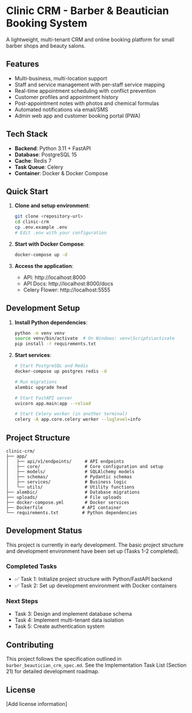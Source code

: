 # Clinic CRM - Barber & Beautician Booking System

A lightweight, multi-tenant CRM and online booking platform for small barber shops and beauty salons.

## Features

- Multi-business, multi-location support
- Staff and service management with per-staff service mapping
- Real-time appointment scheduling with conflict prevention
- Customer profiles and appointment history
- Post-appointment notes with photos and chemical formulas
- Automated notifications via email/SMS
- Admin web app and customer booking portal (PWA)

## Tech Stack

- **Backend**: Python 3.11 + FastAPI
- **Database**: PostgreSQL 15
- **Cache**: Redis 7
- **Task Queue**: Celery
- **Container**: Docker & Docker Compose

## Quick Start

1. **Clone and setup environment**:
   ```bash
   git clone <repository-url>
   cd clinic-crm
   cp .env.example .env
   # Edit .env with your configuration
   ```

2. **Start with Docker Compose**:
   ```bash
   docker-compose up -d
   ```

3. **Access the application**:
   - API: http://localhost:8000
   - API Docs: http://localhost:8000/docs
   - Celery Flower: http://localhost:5555

## Development Setup

1. **Install Python dependencies**:
   ```bash
   python -m venv venv
   source venv/bin/activate  # On Windows: venv\Scripts\activate
   pip install -r requirements.txt
   ```

2. **Start services**:
   ```bash
   # Start PostgreSQL and Redis
   docker-compose up postgres redis -d
   
   # Run migrations
   alembic upgrade head
   
   # Start FastAPI server
   uvicorn app.main:app --reload
   
   # Start Celery worker (in another terminal)
   celery -A app.core.celery worker --loglevel=info
   ```

## Project Structure

```
clinic-crm/
├── app/
│   ├── api/v1/endpoints/     # API endpoints
│   ├── core/                 # Core configuration and setup
│   ├── models/               # SQLAlchemy models
│   ├── schemas/              # Pydantic schemas
│   ├── services/             # Business logic
│   └── utils/                # Utility functions
├── alembic/                  # Database migrations
├── uploads/                  # File uploads
├── docker-compose.yml        # Docker services
├── Dockerfile               # API container
└── requirements.txt         # Python dependencies
```

## Development Status

This project is currently in early development. The basic project structure and development environment have been set up (Tasks 1-2 completed).

### Completed Tasks
- ✅ Task 1: Initialize project structure with Python/FastAPI backend
- ✅ Task 2: Set up development environment with Docker containers

### Next Steps
- Task 3: Design and implement database schema
- Task 4: Implement multi-tenant data isolation
- Task 5: Create authentication system

## Contributing

This project follows the specification outlined in `barber_beautician_crm_spec.md`. See the Implementation Task List (Section 21) for detailed development roadmap.

## License

[Add license information]